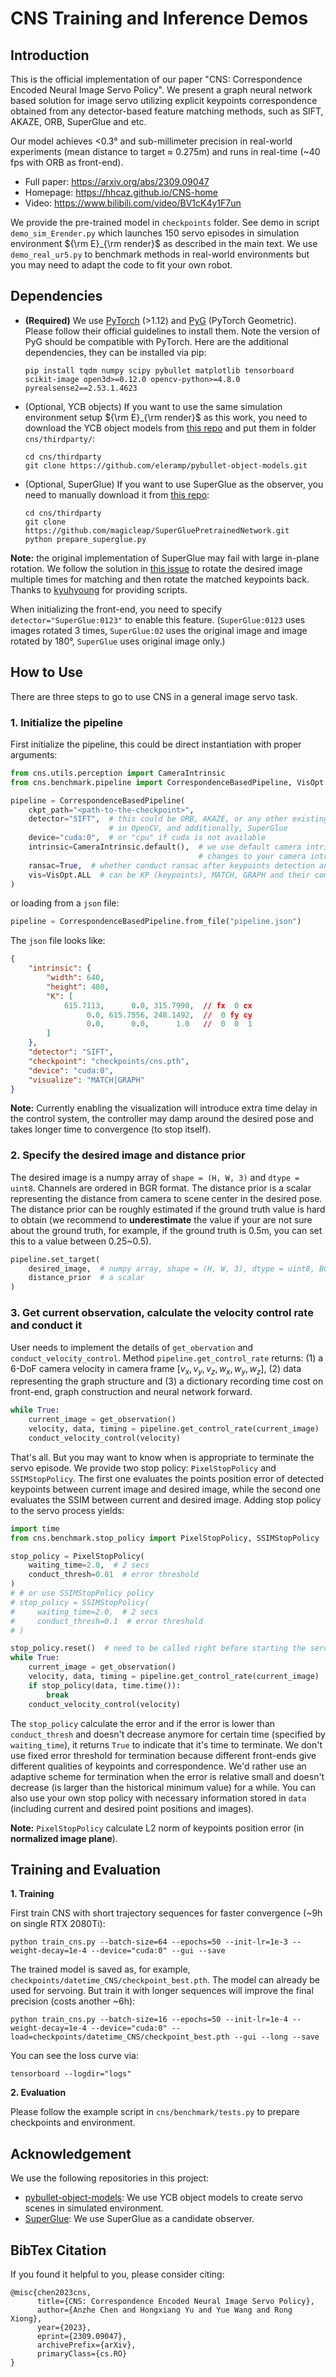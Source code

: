 # CNS Training and Inference Demos

## Introduction

This is the official implementation of our paper "CNS: Correspondence Encoded Neural Image Servo Policy". We present a graph neural network based solution for image servo utilizing explicit keypoints correspondence obtained from any detector-based feature matching methods, such as SIFT, AKAZE, ORB, SuperGlue and etc. 

Our model achieves <0.3° and sub-millimeter precision in real-world experiments (mean distance to target ≈ 0.275m) and runs in real-time (~40 fps with ORB as front-end).

* Full paper: https://arxiv.org/abs/2309.09047
* Homepage: https://hhcaz.github.io/CNS-home
* Video: https://www.bilibili.com/video/BV1cK4y1F7un

We provide the pre-trained model in `checkpoints` folder. See demo in script `demo_sim_Erender.py` which launches 150 servo episodes in simulation environment ${\rm E}_{\rm render}$ as described in the main text. We use `demo_real_ur5.py` to benchmark methods in real-world environments but you may need to adapt the code to fit your own robot.



## Dependencies

* **(Required)** We use [PyTorch](https://pytorch.org) (>1.12) and [PyG](https://pytorch-geometric.readthedocs.io/en/latest/index.html) (PyTorch Geometric). Please follow their official guidelines to install them. Note the version of PyG should be compatible with PyTorch. Here are the additional dependencies, they can be installed via pip:

  ```
  pip install tqdm numpy scipy pybullet matplotlib tensorboard scikit-image open3d>=0.12.0 opencv-python>=4.8.0 pyrealsense2==2.53.1.4623
  ```

* (Optional, YCB objects)  If you want to use the same simulation environment setup ${\rm E}_{\rm render}$ as this work, you need to download the YCB object models from [this repo](https://github.com/eleramp/pybullet-object-models) and put them in folder `cns/thirdparty/`:

  ```
  cd cns/thirdparty
  git clone https://github.com/eleramp/pybullet-object-models.git
  ```

* (Optional, SuperGlue) If you want to use SuperGlue as the observer, you need to manually download it from [this repo](https://github.com/magicleap/SuperGluePretrainedNetwork.git):

  ```
  cd cns/thirdparty
  git clone https://github.com/magicleap/SuperGluePretrainedNetwork.git
  python prepare_superglue.py
  ```
  
**Note:** the original implementation of SuperGlue may fail with large in-plane rotation. We follow the solution in [this issue](https://github.com/magicleap/SuperGluePretrainedNetwork/issues/59) to rotate the desired image multiple times for matching and then rotate the matched keypoints back. Thanks to [kyuhyoung](https://github.com/kyuhyoung/SuperGluePretrainedNetwork) for providing scripts. 
  
When initializing the front-end, you need to specify `detector="SuperGlue:0123"` to enable this feature. (`SuperGlue:0123` uses images rotated 3 times, `SuperGlue:02` uses the original image and image rotated by 180°, `SuperGlue` uses original image only.)



## How to Use

There are three steps to go to use CNS in a general image servo task.

### 1. Initialize the pipeline

First initialize the pipeline, this could be direct instantiation with proper arguments:

```python
from cns.utils.perception import CameraIntrinsic
from cns.benchmark.pipeline import CorrespondenceBasedPipeline, VisOpt

pipeline = CorrespondenceBasedPipeline(
    ckpt_path="<path-to-the-checkpoint>",
    detector="SIFT",  # this could be ORB, AKAZE, or any other existing methods
                      # in OpenCV, and additionally, SuperGlue
    device="cuda:0",  # or "cpu" if cuda is not available
    intrinsic=CameraIntrinsic.default(),  # we use default camera intrinsic here, 
                                          # changes to your camera intrinsic
    ransac=True,  # whether conduct ransac after keypoints detection and matching
    vis=VisOpt.ALL  # can be KP (keypoints), MATCH, GRAPH and their combinitions, or NO
)
```

or loading from a `json` file:

```python
pipeline = CorrespondenceBasedPipeline.from_file("pipeline.json")
```

The `json` file looks like:

```json
{
    "intrinsic": {
        "width": 640,
        "height": 480,
        "K": [
            615.7113,      0.0, 315.7990,  // fx  0 cx
                 0.0, 615.7556, 248.1492,  //  0 fy cy
                 0.0,      0.0,      1.0   //  0  0  1
        ]
    },
    "detector": "SIFT",
    "checkpoint": "checkpoints/cns.pth",
    "device": "cuda:0",
    "visualize": "MATCH|GRAPH"
}
```

**Note:** Currently enabling the visualization will introduce extra time delay in the control system, the controller may damp around the desired pose and takes longer time to convergence (to stop itself).

### 2. Specify the desired image and distance prior

The desired image is a numpy array of `shape = (H, W, 3)` and `dtype = uint8`. Channels are ordered in BGR format. The distance prior is a scalar representing the distance from camera to scene center in the desired pose. The distance prior can be roughly estimated if the ground truth value is hard to obtain (we recommend to **underestimate** the value if your are not sure about the ground truth, for example, if the ground truth is 0.5m, you can set this to a value between 0.25~0.5).

```python
pipeline.set_target(
    desired_image,  # numpy array, shape = (H, W, 3), dtype = uint8, BGR format
    distance_prior  # a scalar
)
```

### 3. Get current observation, calculate the velocity control rate and conduct it

User needs to implement the details of `get_obervation` and `conduct_velocity_control`. Method `pipeline.get_control_rate` returns: (1) a 6-DoF camera velocity in camera frame $[v_x, v_y, v_z, w_x, w_y, w_z]$, (2) data representing the graph structure and (3) a dictionary recording time cost on front-end, graph construction and neural network forward.

```python
while True:
    current_image = get_observation()
    velocity, data, timing = pipeline.get_control_rate(current_image)
    conduct_velocity_control(velocity)
```

That's all. But you may want to know when is appropriate to terminate the servo episode. We provide two stop policy: `PixelStopPolicy` and `SSIMStopPolicy`. The first one evaluates the points position error of detected keypoints between current image and desired image, while the second one evaluates the SSIM between current and desired image. Adding stop policy to the servo process yields:

```python
import time
from cns.benchmark.stop_policy import PixelStopPolicy, SSIMStopPolicy

stop_policy = PixelStopPolicy(
    waiting_time=2.0,  # 2 secs
    conduct_thresh=0.01  # error threshold
)
# # or use SSIMStopPolicy policy
# stop_policy = SSIMStopPolicy(
#     waiting_time=2.0,  # 2 secs
#     conduct_thresh=0.1  # error threshold
# )

stop_policy.reset()  # need to be called right before starting the servo process
while True:
    current_image = get_observation()
    velocity, data, timing = pipeline.get_control_rate(current_image)
    if stop_policy(data, time.time()):
        break
    conduct_velocity_control(velocity)
```

The `stop_policy` calculate the error and if the error is lower than `conduct_thresh` and doesn't decrease anymore for certain time (specified by `waiting_time`), it returns `True` to indicate that it's time to terminate. We don't use fixed error threshold for termination because different front-ends give different qualities of keypoints and correspondence. We'd rather use an adaptive scheme for termination when the error is relative small and doesn't decrease (is larger than the historical minimum value) for a while. You can also use your own stop policy with necessary information stored in `data` (including current and desired point positions and images).

**Note:** `PixelStopPolicy` calculate L2 norm of keypoints position error (in **normalized image plane**).



## Training and Evaluation

**1. Training**

First train CNS with short trajectory sequences for faster convergence (~9h on single RTX 2080Ti):

```shell
python train_cns.py --batch-size=64 --epochs=50 --init-lr=1e-3 --weight-decay=1e-4 --device="cuda:0" --gui --save
```

The trained model is saved as, for example, `checkpoints/datetime_CNS/checkpoint_best.pth`. The model can already be used for servoing. But train it with longer sequences will improve the final precision (costs another ~6h):

```shell
python train_cns.py --batch-size=16 --epochs=50 --init-lr=1e-4 --weight-decay=1e-4 --device="cuda:0" --load=checkpoints/datetime_CNS/checkpoint_best.pth --gui --long --save
```

You can see the loss curve via:

```
tensorboard --logdir="logs"
```


**2. Evaluation**

Please follow the example script in `cns/benchmark/tests.py` to prepare checkpoints and environment.



## Acknowledgement

We use the following repositories in this project:

* [pybullet-object-models](https://github.com/eleramp/pybullet-object-models): We use YCB object models to create servo scenes in simulated environment.
* [SuperGlue](https://github.com/magicleap/SuperGluePretrainedNetwork): We use SuperGlue as a candidate observer.



## BibTex Citation

If you found it helpful to you, please consider citing:

```
@misc{chen2023cns,
      title={CNS: Correspondence Encoded Neural Image Servo Policy}, 
      author={Anzhe Chen and Hongxiang Yu and Yue Wang and Rong Xiong},
      year={2023},
      eprint={2309.09047},
      archivePrefix={arXiv},
      primaryClass={cs.RO}
}
```


